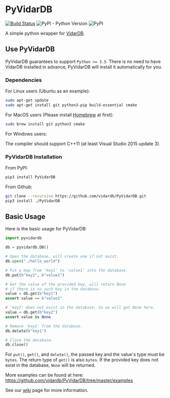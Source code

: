 # PyVidarDB

[![Build Status](https://dev.azure.com/vidardb/PyVidarDB/_apis/build/status/vidardb.PyVidarDB?branchName=master)](https://dev.azure.com/vidardb/PyVidarDB/_build/latest?definitionId=1&branchName=master)
![PyPI - Python Version](https://img.shields.io/pypi/pyversions/pyvidardb)
![PyPI](https://img.shields.io/pypi/v/pyvidardb)

A simple python wrapper for [VidarDB](https://github.com/vidardb/vidardb-engine).

## Use PyVidarDB

PyVidarDB guarantees to support `Python >= 3.5`.
There is no need to have VidarDB installed in advance, PyVidarDB will install it automatically for you.

### Dependencies

For Linux users (Ubuntu as an example):

```bash
sudo apt-get update
sudo apt-get install git python3-pip build-essential cmake
```

For MacOS users (Please install [Homebrew](https://brew.sh/) at first):

```bash
sudo brew install git python3 cmake
```

For Windows users:

The compiler should support C++11 (at least Visual Studio 2015 update 3).

### PyVidarDB Installation

From PyPI:

```bash
pip3 install PyVidarDB
```

From Github:

```bash
git clone --recursive https://github.com/vidardb/PyVidarDB.git
pip3 install ./PyVidarDB
```

## Basic Usage

Here is the basic usage for PyVidarDB:

```python
import pyvidardb

db = pyvidardb.DB()

# Open the database, will create one if not exist.
db.open("./hello_world")

# Put a map from 'key1' to 'value1' into the database.
db.put(b"key1", b"value1")

# Get the value of the provided key, will return None
# if there is no such key in the database.
value = db.get(b"key1")
assert value == b"value1"

# 'key2' does not exist in the database. So we will get None here.
value = db.get(b"key2")
assert value is None

# Remove 'key1' from the database.
db.delete(b"key1")

# Close the database.
db.close()
```

For `put()`, `get()`, and `delete()`, the passed key and the value's type must
be `bytes`. The return type of `get()` is also `bytes`. If the provided key does
not exist in the database, `None` will be returned.

More examples can be found at here: https://github.com/vidardb/PyVidarDB/tree/master/examples 

See our [wiki](https://github.com/vidardb/PyVidarDB/wiki) page for more information.
